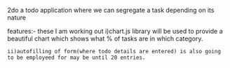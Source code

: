 2do
   a todo application where we can segregate a task depending on its nature
  
  features:- these I am working out
    i)chart.js library will be used to provide a beautiful chart which shows what % of tasks are in which category.

    ii)autofilling of form(where todo details are entered) is also going to be employeed for may be until 20 entries.